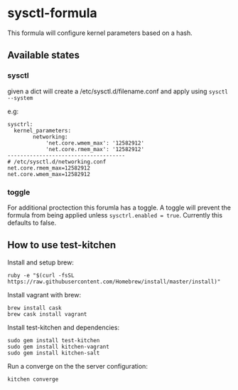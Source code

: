 # sysctl-formula

This formula will configure kernel parameters based on a hash.

## Available states

### sysctl

given a dict will create a /etc/sysctl.d/filename.conf and apply using `sysctl --system`

e.g:
```
sysctrl:
  kernel_parameters:
		networking:  
			'net.core.wmem_max': '12582912'
			'net.core.rmem_max': '12582912'
-------------------------------------
# /etc/sysctl.d/networking.conf
net.core.rmem_max=12582912
net.core.wmem_max=12582912
```

### toggle

For additional proctection this forumla has a toggle. A toggle will prevent the formula
from being applied unless `sysctrl.enabled = true`. Currently this defaults to false.

## How to use test-kitchen

Install and setup brew:
```
ruby -e "$(curl -fsSL https://raw.githubusercontent.com/Homebrew/install/master/install)"
```

Install vagrant with brew:
```
brew install cask
brew cask install vagrant
```

Install test-kitchen and dependencies:
```
sudo gem install test-kitchen
sudo gem install kitchen-vagrant
sudo gem install kitchen-salt
```

Run a converge on the the server configuration:
```
kitchen converge
```
